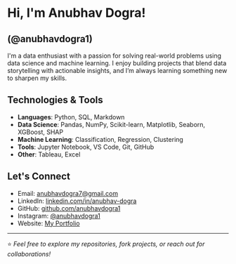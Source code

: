 # Hi, I'm Anubhav Dogra!
## (@anubhavdogra1)

I'm a data enthusiast with a passion for solving real-world problems using data science and machine learning. I enjoy building projects that blend data storytelling with actionable insights, and I’m always learning something new to sharpen my skills.

## Technologies & Tools
- **Languages**: Python, SQL, Markdown
- **Data Science**: Pandas, NumPy, Scikit-learn, Matplotlib, Seaborn, XGBoost, SHAP
- **Machine Learning**: Classification, Regression, Clustering
- **Tools**: Jupyter Notebook, VS Code, Git, GitHub
- **Other**: Tableau, Excel

## Let's Connect
- Email: [anubhavdogra7@gmail.com](mailto:anubhavdogra7@gmail.com)
- LinkedIn: [linkedin.com/in/anubhav-dogra](https://www.linkedin.com/in/anubhav-dogra/)
- GitHub: [github.com/anubhavdogra1](https://github.com/anubhavdogra1)
- Instagram: [@anubhavdogra1](https://www.instagram.com/anubhavdogra1/)
- Website: [My Portfolio](https://fuschia-yak-f61.notion.site/Anubhav-Dogra-211d6dc537bf8027bfe3ebdf322032ec)
---

⭐️ *Feel free to explore my repositories, fork projects, or reach out for collaborations!*
